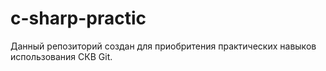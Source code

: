 # c-sharp-practic

Данный репозиторий создан для приобритения практических навыков использования СКВ Git.